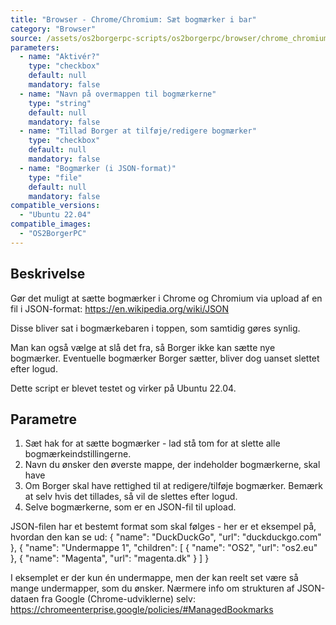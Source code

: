```yaml
---
title: "Browser - Chrome/Chromium: Sæt bogmærker i bar"
category: "Browser"
source: /assets/os2borgerpc-scripts/os2borgerpc/browser/chrome_chromium_policy_bookmarks.sh
parameters:
  - name: "Aktivér?"
    type: "checkbox"
    default: null
    mandatory: false
  - name: "Navn på overmappen til bogmærkerne"
    type: "string"
    default: null
    mandatory: false
  - name: "Tillad Borger at tilføje/redigere bogmærker"
    type: "checkbox"
    default: null
    mandatory: false
  - name: "Bogmærker (i JSON-format)"
    type: "file"
    default: null
    mandatory: false
compatible_versions:
  - "Ubuntu 22.04"
compatible_images:
  - "OS2BorgerPC"
---
```


## Beskrivelse
Gør det muligt at sætte bogmærker i Chrome og Chromium via upload af en fil i JSON-format: https://en.wikipedia.org/wiki/JSON

Disse bliver sat i bogmærkebaren i toppen, som samtidig gøres synlig.

Man kan også vælge at slå det fra, så Borger ikke kan sætte nye bogmærker. Eventuelle bogmærker Borger sætter, bliver dog uanset slettet efter logud.

Dette script er blevet testet og virker på Ubuntu 22.04.

## Parametre
1. Sæt hak for at sætte bogmærker - lad stå tom for at slette alle bogmærkeindstillingerne.
2. Navn du ønsker den øverste mappe, der indeholder bogmærkerne, skal have
3. Om Borger skal have rettighed til at redigere/tilføje bogmærker. Bemærk at selv hvis det tillades, så vil de slettes efter logud.
4. Selve bogmærkerne, som er en JSON-fil til upload.

JSON-filen har et bestemt format som skal følges - her er et eksempel på, hvordan den kan se ud:
{
  "name": "DuckDuckGo",
  "url": "duckduckgo.com"
},
{
  "name": "Undermappe 1",
  "children": [
    {
      "name":  "OS2",
      "url": "os2.eu"
    },
    {
      "name":  "Magenta",
      "url": "magenta.dk"
    }
  ]
}

I eksemplet er der kun én undermappe, men der kan reelt set være så mange undermapper, som du ønsker.
Nærmere info om strukturen af JSON-dataen fra Google (Chrome-udviklerne) selv:
https://chromeenterprise.google/policies/#ManagedBookmarks

